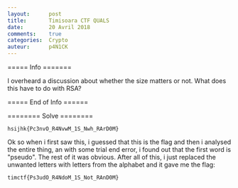 ```yaml
---
layout:      post
title:       Timisoara CTF QUALS
date:        20 Avril 2018
comments:    true
categories:  Crypto
auteur:      p4N1CK
---
```

===== Info =======

I overheard a discussion about whether the size matters or not. What does this have to do with RSA?

===== End of Info ======

======== Solve ========

```
hsijhk{Pc3nvO_R4NvwM_1S_Nwh_RArD0M}
```
Ok so when i first saw this, i guessed that this is the flag and then i analysed the entire thing, an with some trial end error, i found out that the first word is "pseudo". The rest of it was obvious.
After all of this, i just replaced the unwanted letters with letters from the alphabet and it gave me the flag:

```
timctf{Ps3udO_R4NdoM_1S_Not_RAnD0M}
```
